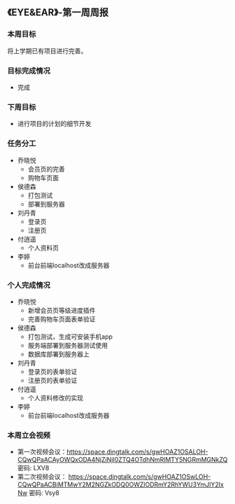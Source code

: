 ## 《EYE&EAR》-第一周周报

### 本周目标

将上学期已有项目进行完善。

### 目标完成情况
  - 完成

### 下周目标
  - 进行项目的计划的细节开发

### 任务分工
* 乔晓悦
    * 会员页的完善
    * 购物车页面
* 侯德森 
    * 打包测试
    * 部署到服务器
* 刘丹青
    * 登录页
    * 注册页
* 付逍遥 
    * 个人资料页
* 李婷 
    * 前台前端localhost改成服务器
    
### 个人完成情况
* 乔晓悦
    * 新增会员页等级进度插件
    * 完善购物车页面表单验证
* 侯德森 
    * 打包测试，生成可安装手机app
    * 服务端部署到服务器测试使用
    * 数据库部署到服务器上
* 刘丹青
    * 登录页的表单验证
    * 注册页的表单验证
* 付逍遥 
    * 个人资料修改的实现
* 李婷 
    * 前台前端localhost改成服务器

### 本周立会视频
* 第一次视频会议：https://space.dingtalk.com/s/gwHOAZ1OSALOH-CQwQPaACAyOWQxODA4NjZiNjI0ZTQ4OTdhNmRlMTY5NGRmMGNkZQ 
密码: LXV8
* 第二次视频会议：
https://space.dingtalk.com/s/gwHOAZ1OSwLOH-CQwQPaACBiMTMwY2M2NGZkODQ0OWZlODRmY2RhYWU3YmJlY2IxNw 
密码: Vsy8